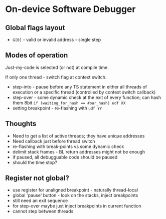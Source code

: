 # On-device Software Debugger

## Global flags layout

* `G[0]` - valid or invalid address - single step

## Modes of operation

Just-my-code is selected (or not) at compile time.

If only one thread - switch flag at context switch.

* step-into - pause before any TS statement 
  in either all threads of execution or a specific thread (controlled by context switch callback)
* step-over - some dynamic check at the exit of every function; can hash them 8bit
  `if (waiting_for_hash == #our_hash) udf XX`
* setting breakpoint - re-flashing with `udf YY` 

## Thoughts

* Need to get a list of active threads; they have unique addresses
* Need callback just before thread switch
* re-flashing with break-points vs some dynamic check
* delimit stack frames - BL return addresses might not be enough
* if paused, all debugguable code should be paused
* should the time stop?

## Register not global?
* use register for unaligned breakpoint - naturally thread-local
* global 'pause' button - look on the stacks, inject breakpoints
* still need an exit sequence 
* for step-over maybe just inject breakpoints in current function
* cannot step between threads
